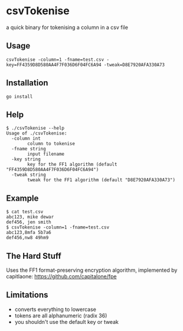 # csvTokenise
a quick binary for tokenising a column in a csv file

## Usage
```
csvTokenise -column=1 -fname=test.csv -key=FF4359D8D580AA4F7F036D6F04FC6A94 -tweak=D8E7920AFA330A73
```

## Installation

```
go install
```

## Help
```
$ ./csvTokenise --help
Usage of ./csvTokenise:
  -column int
        column to tokenise
  -fname string
        input filename
  -key string
        key for the FF1 algorithm (default "FF4359D8D580AA4F7F036D6F04FC6A94")
  -tweak string
        tweak for the FF1 algorithm (default "D8E7920AFA330A73")
```


## Example
```
$ cat test.csv
abc123, mike dewar
def456, jen smith
$ csvTokenise -column=1 -fname=test.csv
abc123,8mfa 5b7a6
def456,nw8 49hm9
```

## The Hard Stuff

Uses the FF1 format-preserving encryption algorithm, implemented by capitlaone: https://github.com/capitalone/fpe

## Limitations

* converts everything to lowercase
* tokens are all alphanumeric (radix 36)
* you shouldn't use the default key or tweak
